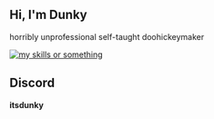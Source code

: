 ## Hi, I'm Dunky
horribly unprofessional self-taught doohickeymaker

[![my skills or something](https://skillicons.dev/icons?i=ts,js,deno,rust,godot&perline=6)](https://skillicons.dev)

## Discord
**itsdunky**
